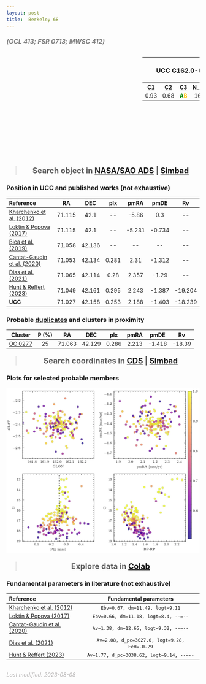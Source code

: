 ```yaml
---
layout: post
title:  Berkeley 68
---
```

<h3><span style="color: #808080;"><i>(OCL 413; FSR 0713; MWSC 412)</i></span></h3>
<div style="display: flex; justify-content: space-between;">
 <div style="text-align: center;">
 <!-- Left block -->
 <div id="aladin-lite-div" style="width:355px;height:250px;"></div>
 <script type="text/javascript" src="https://aladin.cds.unistra.fr/AladinLite/api/v3/latest/aladin.js" charset="utf-8"></script>
 <script type="text/javascript">
   let aladin;
   A.init.then(() => {
      aladin = A.aladin('#aladin-lite-div', {survey: "P/DSS2/color", fov:0.17, target: "71.027 42.158"});
   });
 </script>
</div>
<!-- Left block -->

<table style="text-align: center; width:355px;height:250px;">
  <!-- Row 1 (title) -->
  <tr>
    <td colspan="5"><h3>UCC G162.0-02.4</h3></td>
  </tr>
  <!-- Row 2 -->
  <tr>
    <th><a href="https://ucc.ar/faq#what-are-the-c1-c2-and-c3-parameters" title="Photometric class">C1</a></th>
    <th><a href="https://ucc.ar/faq#what-are-the-c1-c2-and-c3-parameters" title="Density class">C2</a></th>
    <th><a href="https://ucc.ar/faq#what-are-the-c1-c2-and-c3-parameters" title="Combined class">C3</a></th>
    <th><div title="Stars with membership probability >50%">N_50</div></th>
    <th><div title="Radius that contains half the members [arcmin]">r_50</div></th>
  </tr>
  <!-- Row 3 -->
  <tr>
    <td>0.93</td>
    <td>0.68</td>
    <td><span style="color: green; font-weight: bold;">A</span><span style="color: #FFC300; font-weight: bold;">B</span></td>
    <td>161</td>
    <td>5.1</td>
  </tr>
</table>
</div>

> <p style="text-align:center; font-weight: bold; font-size:20px">Search object in <a href="https://ui.adsabs.harvard.edu/search/q=%20collection%3Aastronomy%20body%3A%22Berkeley%2068%22&sort=date%20desc%2C%20bibcode%20desc&p_=0" target="_blank">NASA/SAO ADS</a> | <a href="http://simbad.cds.unistra.fr/simbad/sim-id-refs?Ident=berkeley68" target="_blank">Simbad</a></p>


### Position in UCC and published works (not exhaustive)

| Reference    | RA    | DEC   | plx  | pmRA  | pmDE   |  Rv  |
| :---         | :---: | :---: | :---: | :---: | :---: | :---: |
|[Kharchenko et al. (2012)](https://ui.adsabs.harvard.edu/abs/2012A%26A...543A.156K) | 71.115 | 42.1 | -- | -5.86 | 0.3 | -- |
|[Loktin & Popova (2017)](https://ui.adsabs.harvard.edu/abs/2017AstBu..72..257L/abstract) | 71.115 | 42.1 | -- | -5.231 | -0.734 | -- |
|[Bica et al. (2019)](https://ui.adsabs.harvard.edu/abs/2019AJ....157...12B/abstract) | 71.058 | 42.136 | -- | -- | -- | -- |
|[Cantat-Gaudin et al. (2020)](https://ui.adsabs.harvard.edu/abs/2020A%26A...640A...1C) | 71.053 | 42.134 | 0.281 | 2.31 | -1.312 | -- |
|[Dias et al. (2021)](https://ui.adsabs.harvard.edu/abs/2021MNRAS.504..356D) | 71.065 | 42.114 | 0.28 | 2.357 | -1.29 | -- |
|[Hunt & Reffert (2023)](https://ui.adsabs.harvard.edu/abs/2023arXiv230313424H/abstract) | 71.049 | 42.161 | 0.295 | 2.243 | -1.387 | -19.204 |
| **UCC** |71.027 | 42.158 | 0.253 | 2.188 | -1.403 | -18.239 |


### Probable <a href="https://ucc.ar/faq#probable-duplicates" title="See FAQ for definition of proximity">duplicates</a> and clusters in proximity

| Cluster | P (%) | RA    | DEC   | plx   | pmRA  | pmDE  | Rv    |
| :---:   | :---: | :---: | :---: | :---: | :---: | :---: | :---: |
|[OC 0277](https://ucc.ar/_clusters/oc0277/)| 25 | 71.063 | 42.129 | 0.286 | 2.213 | -1.418 | -18.39 |

> <p style="text-align:center; font-weight: bold; font-size:20px">Search coordinates in <a href="http://cdsportal.u-strasbg.fr/?target=71.027%2042.158" target="_blank">CDS</a> | <a href="https://simbad.cds.unistra.fr/mobile/object_list.html?coord=71.027%2042.158&output=json&radius=5&userEntry=berkeley68" target="_blank">Simbad</a></p>

### Plots for selected probable members

![CLUSTER](https://raw.githubusercontent.com/ucc23/Q2N/main/plots/berkeley68.webp)


> <p style="text-align:center; font-weight: bold; font-size:20px">Explore data in <a href="https://colab.research.google.com/github/UCC23/Q2N/blob/master/notebooks/berkeley68.ipynb" target="_blank">Colab</a></p>


### Fundamental parameters in literature (not exhaustive)

| Reference |  Fundamental parameters |
| :---         |     :---:      |
| [Kharchenko et al. (2012)](https://ui.adsabs.harvard.edu/abs/2012A%26A...543A.156K) | `Ebv=0.67, dm=11.49, logt=9.11` |
| [Loktin & Popova (2017)](https://ui.adsabs.harvard.edu/abs/2017AstBu..72..257L/abstract) | `Ebv=0.66, dm=11.18, logt=8.4, --=--` |
| [Cantat-Gaudin et al. (2020)](https://ui.adsabs.harvard.edu/abs/2020A%26A...640A...1C) | `Av=1.38, dm=12.65, logt=9.32, --=--` |
| [Dias et al. (2021)](https://ui.adsabs.harvard.edu/abs/2021MNRAS.504..356D) | `Av=2.08, d_pc=3027.0, logt=9.28, FeH=-0.29` |
| [Hunt & Reffert (2023)](https://ui.adsabs.harvard.edu/abs/2023arXiv230313424H/abstract) | `Av=1.77, d_pc=3038.62, logt=9.14, --=--` |

<br>
<font color="b3b1b1"><i>Last modified: 2023-08-08</i></font>
